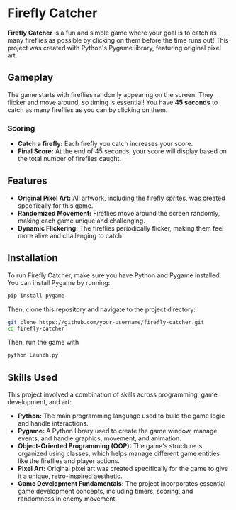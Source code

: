 # Firefly Catcher

**Firefly Catcher** is a fun and simple game where your goal is to catch as many fireflies as possible by clicking on them before the time runs out! This project was created with Python's Pygame library, featuring original pixel art.

## Gameplay

The game starts with fireflies randomly appearing on the screen. They flicker and move around, so timing is essential! You have **45 seconds** to catch as many fireflies as you can by clicking on them.

### Scoring

- **Catch a firefly:** Each firefly you catch increases your score.
- **Final Score:** At the end of 45 seconds, your score will display based on the total number of fireflies caught.

## Features

- **Original Pixel Art:** All artwork, including the firefly sprites, was created specifically for this game.
- **Randomized Movement:** Fireflies move around the screen randomly, making each game unique and challenging.
- **Dynamic Flickering:** The fireflies periodically flicker, making them feel more alive and challenging to catch.

## Installation

To run Firefly Catcher, make sure you have Python and Pygame installed. You can install Pygame by running:

```bash
pip install pygame
```

Then, clone this repository and navigate to the project directory:

```bash
git clone https://github.com/your-username/firefly-catcher.git
cd firefly-catcher
```

Then, run the game with

```bash
python Launch.py
```

## Skills Used

This project involved a combination of skills across programming, game development, and art:

- **Python:** The main programming language used to build the game logic and handle interactions.
- **Pygame:** A Python library used to create the game window, manage events, and handle graphics, movement, and animation.
- **Object-Oriented Programming (OOP):** The game's structure is organized using classes, which helps manage different game entities like the fireflies and player actions.
- **Pixel Art:** Original pixel art was created specifically for the game to give it a unique, retro-inspired aesthetic.
- **Game Development Fundamentals:** The project incorporates essential game development concepts, including timers, scoring, and randomness in enemy movement.

